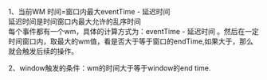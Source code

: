 1、当前WM 时间=窗口内最大eventTime - 延迟时间  
延迟时间是时间窗口内最大允许的乱序时间  
每个事件都有一个wm，具体的计算方式为：eventTime - 延迟时间 。然后在一定时间窗口内，取最大的wm值，看是否大于等于窗口的endTime,如果大于，那么就会触发后续的操作。

2、window触发的条件：wm的时间大于等于window的end time.